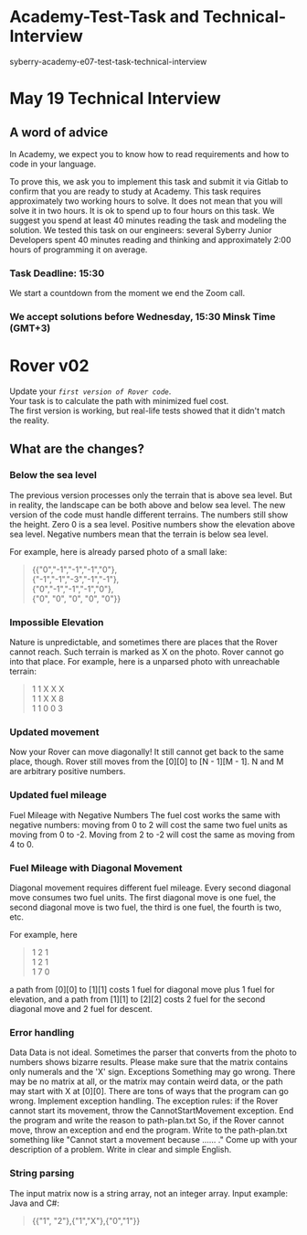 # Academy-Test-Task and Technical-Interview
syberry-academy-e07-test-task-technical-interview

# May 19 Technical Interview
## A word of advice
In Academy, we expect you to know how to read requirements and how to code in your language.

To prove this, we ask you to implement this task and submit it via Gitlab to confirm that you are ready to study at Academy.
This task requires approximately two working hours to solve. It does not mean that you will solve it in two hours. It is ok to spend up to four hours on this task.
We suggest you spend at least 40 minutes reading the task and modeling the solution. We tested this task on our engineers: several Syberry Junior Developers spent 40 minutes reading and thinking and approximately 2:00 hours of programming it on average.

### Task Deadline: 15:30
We start a countdown from the moment we end the Zoom call.
### We accept solutions before Wednesday, 15:30 Minsk Time (GMT+3)

# Rover v02

Update your *`first version of Rover code`*.  
Your task is to calculate the path with minimized fuel cost.  
The first version is working, but real-life tests showed that it didn't match the reality.

## What are the changes?
### Below the sea level
The previous version processes only the terrain that is above sea level. But in reality, the landscape can be both above and below sea level. The new version of the code must handle different terrains.
The numbers still show the height. Zero 0 is a sea level. Positive numbers show the elevation above sea level. Negative numbers mean that the terrain is below sea level.

For example, here is already parsed photo of a small lake:

> {{"0","-1","-1","-1","0"},  
> {"-1","-1","-3","-1","-1"},  
> {"0","-1","-1","-1","0"},  
> {"0", "0", "0", "0", "0"}} 

### Impossible Elevation

Nature is unpredictable, and sometimes there are places that the Rover cannot reach. Such terrain is marked as X on the photo. Rover cannot go into that place.
For example, here is a unparsed photo with unreachable terrain:

> 1 1 X X X   
> 1 1 X X 8   
> 1 1 0 0 3   

### Updated movement
Now your Rover can move diagonally! It still cannot get back to the same place, though.
Rover still moves from the [0][0] to [N - 1][M - 1]. N and M are arbitrary positive numbers.

### Updated fuel mileage
Fuel Mileage with Negative Numbers
The fuel cost works the same with negative numbers: moving from 0 to 2 will cost the same two fuel units as moving from 0 to -2. Moving from 2 to -2 will cost the same as moving from 4 to 0.

### Fuel Mileage with Diagonal Movement
Diagonal movement requires different fuel mileage. Every second diagonal move consumes two fuel units. The first diagonal move is one fuel, the second diagonal move is two fuel, the third is one fuel, the fourth is two, etc.

For example, here 
> 1 2 1  
> 1 2 1  
> 1 7 0  
 
a path from [0][0] to [1][1] costs 1 fuel for diagonal move plus 1 fuel for elevation, and a path from [1][1] to [2][2] costs 2 fuel for the second diagonal move and 2 fuel for descent.

### Error handling
Data
Data is not ideal. Sometimes the parser that converts from the photo to numbers shows bizarre results. Please make sure that the matrix contains only numerals and the 'X' sign.
Exceptions
Something may go wrong. There may be no matrix at all, or the matrix may contain weird data, or the path may start with X at [0][0]. There are tons of ways that the program can go wrong.
Implement exception handling. The exception rules: if the Rover cannot start its movement, throw the CannotStartMovement exception. End the program and write the reason to path-plan.txt
So, if the Rover cannot move, throw an exception and end the program. Write to the path-plan.txt something like "Cannot start a movement because ...... ." Come up with your description of a problem. Write in clear and simple English.

### String parsing
The input matrix now is a string array, not an integer array.
Input example:
Java and C#:
> {{"1", "2"},{"1","X"},{"0","1"}}
